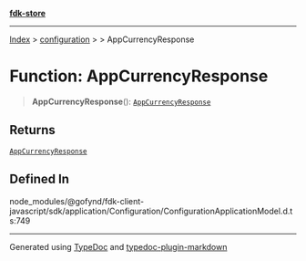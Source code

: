 [**fdk-store**](../../../README.md)
***

[Index](../../../API.md) > [configuration](../../README.md) > [<internal>](../README.md) > AppCurrencyResponse

# Function: AppCurrencyResponse

> **AppCurrencyResponse**(): [`AppCurrencyResponse`](../type-aliases/type-alias.AppCurrencyResponse.md)

## Returns

[`AppCurrencyResponse`](../type-aliases/type-alias.AppCurrencyResponse.md)

## Defined In

node\_modules/@gofynd/fdk-client-javascript/sdk/application/Configuration/ConfigurationApplicationModel.d.ts:749

***
Generated using [TypeDoc](https://typedoc.org/) and [typedoc-plugin-markdown](https://www.npmjs.com/package/typedoc-plugin-markdown)
